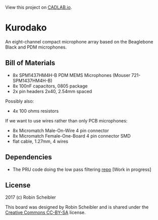 View this project on [CADLAB.io](https://cadlab.io/node/948). 

Kurodako
========

An eight-channel compact microphone array based on the Beaglebone Black and PDM microphones.

Bill of Materials
-----------------

* 8x SPM1437HM4H-B PDM MEMS Microphones (Mouser 721-SPM1437HM4H-B)
* 8x 100nF capacitors, 0805 package
* 2x pin headers 2x40, 2.54mm spaced

Possibly also:
* 4x 100 ohms resistors

If we want to use wires rather than only PCB microphones:
* 8x Micromatch Male-On-Wire 4 pin connector
* 8x Micromatch Female-One-Board 4 pin connector SMD
* flat cable, 1.27mm, 4 wires

Dependencies
------------

* The PRU code doing the low pass filtering [repo](https://github.com/Scrashdown/PRU-Audio-Processing) [Work in progress]

License
-------

2017 (c) Robin Scheibler

This board was designed by Robin Scheibler and is shared under the [Creative Commons CC-BY-SA](https://creativecommons.org/licenses/by-sa/4.0/) license.
